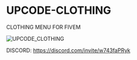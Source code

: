 # UPCODE-CLOTHING
CLOTHING MENU FOR FIVEM

![UPCODE_CLOTHING](https://github.com/upcodestore/UPCODE-CLOTHING/assets/142344139/9e33ada3-5484-4b5a-86c3-a5602a5e98cc)

DISCORD: https://discord.com/invite/w743faPRyk
